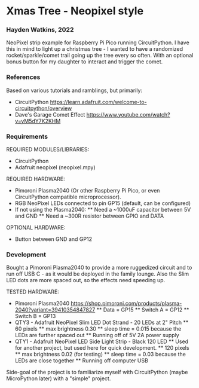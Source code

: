 # Xmas Tree - Neopixel style
### Hayden Watkins, 2022

NeoPixel strip example for Raspberry Pi Pico running CircuitPython. I have this in mind to light up a christmas tree - I wanted to have a randomized rocket/sparkle/comet trail going up the tree every so often. With an optional bonus button for my daughter to interact and trigger the comet.


### References

Based on various tutorials and ramblings, but primarily:
* CircuitPython https://learn.adafruit.com/welcome-to-circuitpython/overview
* Dave's Garage Comet Effect https://www.youtube.com/watch?v=yM5dY7K2KHM


### Requirements

REQUIRED MODULES/LIBRARIES:
* CircuitPython
* Adafruit neopixel (neopixel.mpy)

REQUIRED HARDWARE:
* Pimoroni Plasma2040 (Or other Raspberry Pi Pico, or even CircuitPython compatible microprocessor).
* RGB NeoPixel LEDs connected to pin GP15 (default, can be configured)
* If not using the Plasma2040:
** Need a ~1000uF capacitor between 5V and GND
** Need a ~300R resistor between GPIO and DATA


OPTIONAL HARDWARE:
* Button between GND and GP12


### Development

Bought a Pimoroni Plasma2040 to provide a more ruggedized circuit and to run off USB C - as it would be deployed in the family lounge. Also the Slim LED dots are more spaced out, so the effects need speeding up.

TESTED HARDWARE:
* Pimoroni Plasma2040 https://shop.pimoroni.com/products/plasma-2040?variant=39410354847827
** Data = GP15
** Switch A = GP12
** Switch B = GP13
* QTY3 - Adafruit NeoPixel Slim LED Dot Strand - 20 LEDs at 2" Pitch
** 60 pixels
** max brightness 0.30
** sleep time = 0.015 because the LEDs are further spaced out
** Running off of 5V 2A power supply
* QTY1 - Adafruit NeoPixel LED Side Light Strip - Black 120 LED
** Used for another project, but used here for quick development.
** 120 pixels
** max brightness 0.02 (for testing)
** sleep time = 0.03 because the LEDs are close together
** Running off computer USB

Side-goal of the project is to familiarize myself with CircuitPython (maybe MicroPython later) with a "simple" project.
